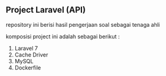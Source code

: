 ## Project Laravel (API)

repository ini berisi hasil pengerjaan soal sebagai tenaga ahli

komposisi project ini adalah sebagai berikut : 

1. Laravel 7
2. Cache Driver
3. MySQL
4. Dockerfile  
